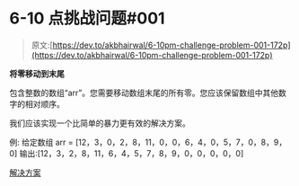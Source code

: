# 6-10 点挑战问题#001

> 原文:[https://dev.to/akbhairwal/6-10pm-challenge-problem-001-172p](https://dev.to/akbhairwal/6-10pm-challenge-problem-001-172p)

**将零移动到末尾**

包含整数的数组“arr”。您需要移动数组末尾的所有零。您应该保留数组中其他数字的相对顺序。

我们应该实现一个比简单的暴力更有效的解决方案。

例:
给定数组 arr = [12，3，0，2，8，11，0，0，6，4，0，5，7，0，8，9，0]
输出:[12，3，2，8，11，6，4，5，7，8，9，0，0，0，0，0]

[解决方案](https://dev.to/akbhairwal/6-10pm-challenge-problem-001-solution-3gmd)